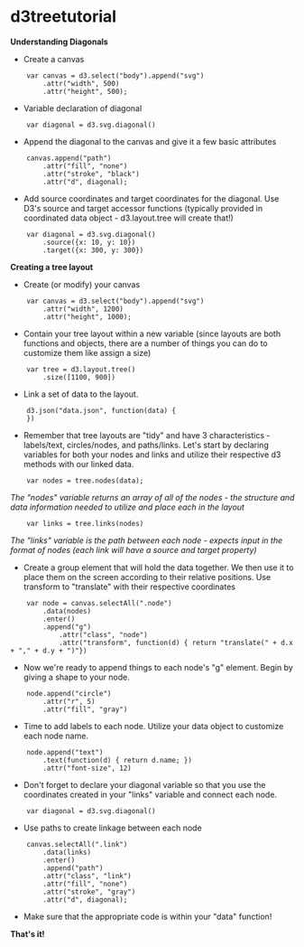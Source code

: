 # d3treetutorial


**Understanding Diagonals**

- Create a canvas 
```
	var canvas = d3.select("body").append("svg")
		.attr("width", 500)
		.attr("height", 500);
```
- Variable declaration of diagonal
```
	var diagonal = d3.svg.diagonal()
```
- Append the diagonal to the canvas and give it a few basic attributes
```
	canvas.append("path")
		.attr("fill", "none")
		.attr("stroke", "black")
		.attr("d", diagonal); 
```
- Add source coordinates and target coordinates for the diagonal. Use D3's source and target accessor functions (typically provided in coordinated data object - d3.layout.tree will create that!)
```
	var diagonal = d3.svg.diagonal()
		.source({x: 10, y: 10})
		.target({x: 300, y: 300})
```

**Creating a tree layout**

- Create (or modify) your canvas 
```
	var canvas = d3.select("body").append("svg")
		.attr("width", 1200)
		.attr("height", 1000);
```
- Contain your tree layout within a new variable (since layouts are both functions and objects, there are a number of things you can do to customize them like assign a size)
```
	var tree = d3.layout.tree()
		.size([1100, 900])
```
- Link a set of data to the layout. 
```
	d3.json("data.json", function(data) {
	})
```
- Remember that tree layouts are "tidy" and have 3 characteristics - labels/text, circles/nodes, and paths/links. Let's start by declaring variables for both your nodes and links and utilize their respective d3 methods with our linked data. 
```
	var nodes = tree.nodes(data); 
```
*The "nodes" variable returns an array of all of the nodes - the structure and data information needed to utilize and place each in the layout*

```
	var links = tree.links(nodes) 
```
*The "links" variable is the path between each node - expects input in the format of nodes (each link will have a source and target property)*

- Create a group element that will hold the data together. We then use it to place them on the screen according to their relative positions. Use transform to "translate" with their respective coordinates
```
	var node = canvas.selectAll(".node")
		.data(nodes)
		.enter() 
		.append("g")
			.attr("class", "node")
			.attr("transform", function(d) { return "translate(" + d.x + "," + d.y + ")"})
```
- Now we're ready to append things to each node's "g" element. Begin by giving a shape to your node.
```
	node.append("circle")
		.attr("r", 5)
		.attr("fill", "gray")
```
- Time to add labels to each node. Utilize your data object to customize each node name.
```
	node.append("text")
		.text(function(d) { return d.name; })
		.attr("font-size", 12)
```
- Don't forget to declare your diagonal variable so that you use the coordinates created in your "links" variable and connect each node.
```
	var diagonal = d3.svg.diagonal()
```
- Use paths to create linkage between each node
```
	canvas.selectAll(".link")
		.data(links)
		.enter()
		.append("path")
		.attr("class", "link")
		.attr("fill", "none")
		.attr("stroke", "gray")
		.attr("d", diagonal);
```
- Make sure that the appropriate code is within your "data" function!

**That's it!**